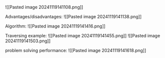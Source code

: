 ![[Pasted image 20241119141108.png]]

Advantages/disadvantages:
	![[Pasted image 20241119141138.png]]

Algorithm:
	![[Pasted image 20241119141416.png]]

Traversing example:
	![[Pasted image 20241119141455.png]]
	![[Pasted image 20241119141503.png]]

problem solving performance:
	![[Pasted image 20241119141618.png]]
	